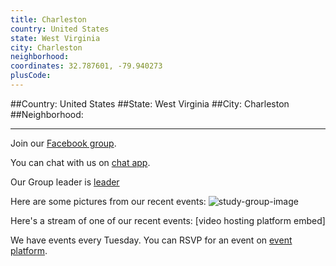 ```yaml
---
title: Charleston
country: United States
state: West Virginia
city: Charleston
neighborhood: 
coordinates: 32.787601, -79.940273
plusCode:
---
```


##Country: United States
##State: West Virginia
##City: Charleston
##Neighborhood: 
*****
Join our [Facebook group](https://www.facebook.com/groups/free.code.camp.charleston.wv).

You can chat with us on [chat app]().

Our Group leader is [leader]()

Here are some pictures from our recent events:
![study-group-image]()

Here's a stream of one of our recent events:
[video hosting platform embed]

We have events every Tuesday. You can RSVP for an event on [event platform]().
